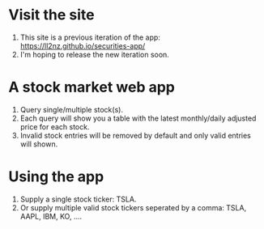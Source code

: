 # Visit the site
1. This site is a previous iteration of the app: https://ll2nz.github.io/securities-app/
2. I'm hoping to release the new iteration soon.

# A stock market web app
1. Query single/multiple stock(s).
2. Each query will show you a table with the latest monthly/daily adjusted price for each stock.
3. Invalid stock entries will be removed by default and only valid entries will shown.

# Using the app
1. Supply a single stock ticker: TSLA.
2. Or supply multiple valid stock tickers seperated by a comma: TSLA, AAPL, IBM, KO, ....
